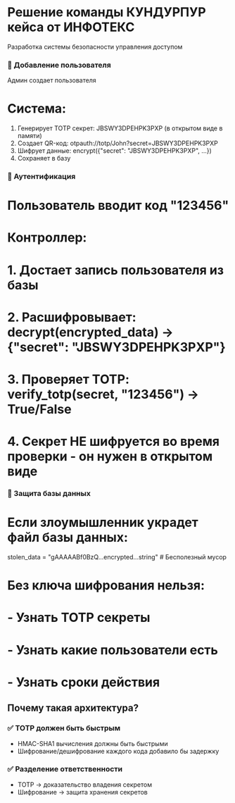 # Решение команды КУНДУРПУР кейса от ИНФОТЕКС
Разработка системы безопасности управления доступом

### 🔐 Добавление пользователя
Админ создает пользователя

# Система:
1. Генерирует TOTP секрет: JBSWY3DPEHPK3PXP (в открытом виде в памяти)
2. Создает QR-код: otpauth://totp/John?secret=JBSWY3DPEHPK3PXP
3. Шифрует данные: encrypt({"secret": "JBSWY3DPEHPK3PXP", ...})
4. Сохраняет в базу

### 🔐 Аутентификация
# Пользователь вводит код "123456"
# Контроллер:
# 1. Достает запись пользователя из базы
# 2. Расшифровывает: decrypt(encrypted_data) → {"secret": "JBSWY3DPEHPK3PXP"}
# 3. Проверяет TOTP: verify_totp(secret, "123456") → True/False
# 4. Секрет НЕ шифруется во время проверки - он нужен в открытом виде

### 🔐 Защита базы данных
# Если злоумышленник украдет файл базы данных:
stolen_data = "gAAAAABf0BzQ...encrypted...string"  # Бесполезный мусор

# Без ключа шифрования нельзя:
# - Узнать TOTP секреты
# - Узнать какие пользователи есть
# - Узнать сроки действия


## Почему такая архитектура?
### ✅ TOTP должен быть быстрым
- HMAC-SHA1 вычисления должны быть быстрыми
- Шифрование/дешифрование каждого кода добавило бы задержку

### ✅ Разделение ответственности
- TOTP → доказательство владения секретом
- Шифрование → защита хранения секретов
